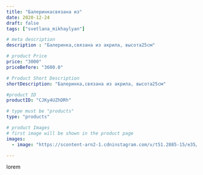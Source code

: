 ```yaml
---
title: "Балеринкасвязана из"
date: 2020-12-24
draft: false
tags: ["svetlana_mikhaylyan"]

# meta description
description : "Балеринка,связана из акрила, высота25см"

# product Price
price: "3000"
priceBefore: "3600.0"

# Product Short Description
shortDescription: "Балеринка,связана из акрила, высота25см"

#product ID
productID: "CJKy4UZhDRh"

# type must be "products"
type: "products"

# product Images
# first image will be shown in the product page
images:
  - image: "https://scontent-arn2-1.cdninstagram.com/v/t51.2885-15/e35/132293523_429947238414897_7606952188511826766_n.jpg?se=7&tp=1&_nc_ht=scontent-arn2-1.cdninstagram.com&_nc_cat=109&_nc_ohc=AaYk3d-NDnsAX88sEGd&ccb=7-4&oh=7c7422652e1832ca650304dcd7aa5133&oe=608528A4&_nc_sid=86f79a&ig_cache_key=MjQ3MTAxMTExODA4NTMyMTgyNQ%3D%3D.2-ccb7-4"

---
```

lorem
